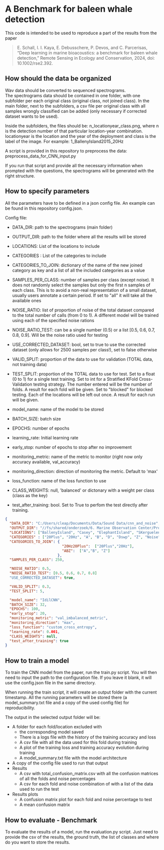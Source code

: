 # A Benchmark for baleen whale detection

This code is intended to be used to reproduce a part of the results from the paper 
> E. Schall, I. I. Kaya, E. Debusschere, P. Devos, and C. Parcerisas, “Deep learning in marine bioacoustics: a benchmark for baleen whale detection,” Remote Sensing in Ecology and Conservation, 2024, doi: 10.1002/rse2.392.


## How should the data be organized 
Wav data should be converted to sequenced spectrograms.  
The spectrograms data should be contained in one folder, with one subfolder per each original class (original class,
not joined class). 
In the main folder, next to the subfolders, a csv file per original class with all samples wrongly classified can 
be added (only necessary if corrected dataset wants to be used).

Inside the subfolders, the files should be: n_locationyear_class.png, where n is the detection number of that particular 
location-year combination. 
locationyear is the location and the year of the deployment and class is the label of the image. 
For example: 1_BallenyIsland2015_20Hz

A script is provided in this repository to preprocess the data: 
preprocess_data_for_CNN_input.py 

If you run that script and provide all the necessary information when prompted with the questions, the spectrograms 
will be generated with the right structure.

## How to specify parameters
All the parameters have to be defined in a json config file. An example can be found in this repository config.json.

Config file: 
* DATA_DIR: path to the spectrograms (main folder)
* OUTPUT_DIR: path to the folder where all the results will be stored
* LOCATIONS: List of the locations to include
* CATEGORIES : List of the categories to include
* CATEGORIES_TO_JOIN: dictionary of the name of the new joined category as key and a list of all the included 
categories as a value
* SAMPLES_PER_CLASS: number of samples per class (except noise). It does not randomly select the samples but only the 
first n samples of each class. This is to avoid a non-real representation of a small dataset, usually users annotate a 
certain period. If set to "all" it will take all the available ones

* NOISE_RATIO: list of proportion of noise of the total dataset compared to the total number of calls (from 0 to 1). 
A different model will be trained using each of the specified noise rations 
* NOISE_RATIO_TEST: can be a single number (0.5) or a list [0.5, 0.6, 0.7, 0.8, 0.9]. Will be the noise ratio used 
for testing
* USE_CORRECTED_DATASET: bool, set to true to use the corrected dataset (only allows for 2500 samples per class!), 
set to false otherwise

* VALID_SPLIT: proportion of the data to use for validation (TOTAL data, not training data)
* TEST_SPLIT: proportion of the TOTAL data to use for test. Set to a float (0 to 1) for a single test training. 
Set to int for a Stratified KFold Cross-Validation testing strategy. The number entered will be the number of folds. 
A result for each fold will be given. 
Set to "blocked" for blocked testing. Each of the locations will be left out once. A result for each run will be given. 

* model_name: name of the model to be stored
* BATCH_SIZE: batch size
* EPOCHS: number of epochs
* learning_rate: Initial learning rate
* early_stop: number of epochs to stop after no improvement
* monitoring_metric: name of the metric to monitor (right now only accuracy available, val_accuracy)
* monitoring_direction: direction of monitoring the metric. Default to 'max'
* loss_function: name of the loss function to use

* CLASS_WEIGHTS: null, 'balanced' or dictonary with a weight per class (class as the key)
* test_after_training: bool. Set to True to perfom the test directly after training. 


```json 
{
  "DATA_DIR": "C:/Users/cleap/Documents/Data/Sound Data/cnn_and_noise",
  "OUTPUT_DIR": "//fs/shared/onderzoek/6. Marine Observation Center/Projects/Side_Projects/Acoustics/CNN_vs_noise/",
  "LOCATIONS": ["BallenyIsland", "Casey", "ElephantIsland", "SKerguelenPlateau", "Greenwich", "MaudRise"],
  "CATEGORIES" : ["20Plus", "20Hz", "A", "B", "D", "Dswp", "Z", "Noise"],
  "CATEGORIES_TO_JOIN": {
                          "20Hz20Plus":  ["20Plus","20Hz"],
                          "ABZ":  ["A","B", "Z"]
                        },
  "SAMPLES_PER_CLASS": 250,

  "NOISE_RATIO": 0.5,
  "NOISE_RATIO_TEST": [0.5, 0.6, 0.7, 0.8]
  "USE_CORRECTED_DATASET": true,

  "VALID_SPLIT": 0.3,
  "TEST_SPLIT": 5,

  "model_name": "IdilCNN",
  "BATCH_SIZE": 32,
  "EPOCHS": 100,
  "early_stop": 20,
  "monitoring_metric": "val_imbalanced_metric",
  "monitoring_direction": "max",
  "loss_function": "custom_cross_entropy",
  "learning_rate": 0.001,
  "CLASS_WEIGHTS": null,
  "test_after_training": true
}
```


## How to train a model 
To train the CNN model from the paper, run the train.py script. You will then need to input the path to the 
configuration file. If you leave it blank, it will use the config.json file in the same directory. 

When running the train script, it will create an output folder with the current timestamp. 
All the running parameters will be stored there (a model_summary.txt file and a copy of the used config file) for 
reproducibility. 

The output in the selected output folder will be: 
* A folder for each fold/location excluded with
  * the corresponding model saved
  * There is a logs file with the history of the training accuracy and loss
  * A csv file with all the data used for this fold during training
  * A plot of the training loss and training accuracy evolution during training
  * A model_summary.txt file with the model architecture
* A copy of the config file used to run that output
* Results 
  * A csv with total_confusion_matrix.csv with all the confusion matrices of all the folds and noise percentages
  * A csv for each fold and noise combination of with a list of the data used to run the test
* Results plots
  * A confusion matrix plot for each fold and noise percentage to test
  * A mean confusion matrix


## How to evaluate - Benchmark
To evaluate the results of a model, run the evaluation.py script. 
Just need to provide the csv of the results, the ground truth, the list of classes and where do you want to store 
the results. 
